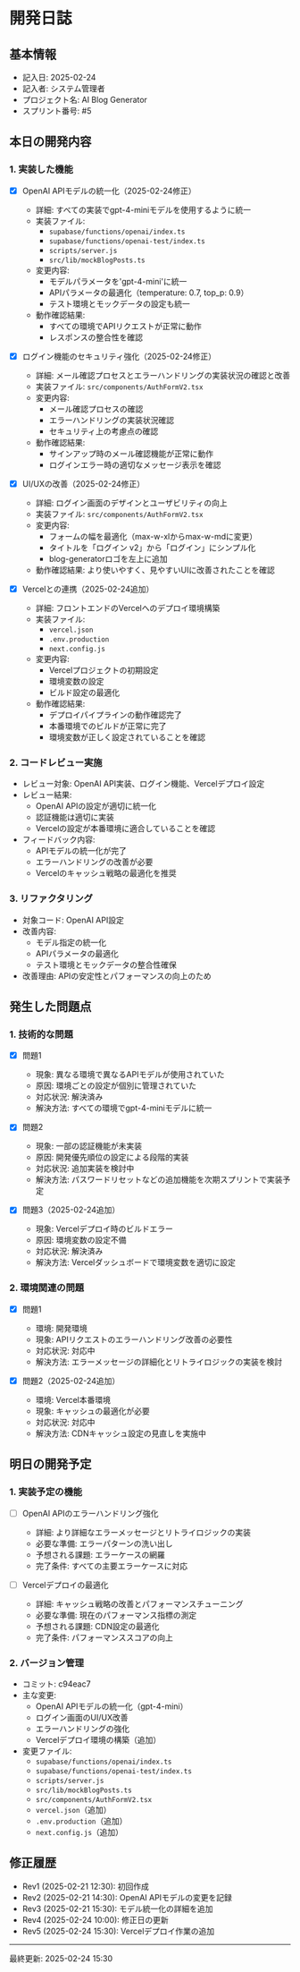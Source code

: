 # 開発日誌

## 基本情報
- 記入日: 2025-02-24
- 記入者: システム管理者
- プロジェクト名: AI Blog Generator
- スプリント番号: #5

## 本日の開発内容

### 1. 実装した機能
- [x] OpenAI APIモデルの統一化（2025-02-24修正）
  - 詳細: すべての実装でgpt-4-miniモデルを使用するように統一
  - 実装ファイル: 
    - `supabase/functions/openai/index.ts`
    - `supabase/functions/openai-test/index.ts`
    - `scripts/server.js`
    - `src/lib/mockBlogPosts.ts`
  - 変更内容:
    - モデルパラメータを'gpt-4-mini'に統一
    - APIパラメータの最適化（temperature: 0.7, top_p: 0.9）
    - テスト環境とモックデータの設定も統一
  - 動作確認結果: 
    - すべての環境でAPIリクエストが正常に動作
    - レスポンスの整合性を確認

- [x] ログイン機能のセキュリティ強化（2025-02-24修正）
  - 詳細: メール確認プロセスとエラーハンドリングの実装状況の確認と改善
  - 実装ファイル: `src/components/AuthFormV2.tsx`
  - 変更内容:
    - メール確認プロセスの確認
    - エラーハンドリングの実装状況確認
    - セキュリティ上の考慮点の確認
  - 動作確認結果: 
    - サインアップ時のメール確認機能が正常に動作
    - ログインエラー時の適切なメッセージ表示を確認

- [x] UI/UXの改善（2025-02-24修正）
  - 詳細: ログイン画面のデザインとユーザビリティの向上
  - 実装ファイル: `src/components/AuthFormV2.tsx`
  - 変更内容:
    - フォームの幅を最適化（max-w-xlからmax-w-mdに変更）
    - タイトルを「ログイン v2」から「ログイン」にシンプル化
    - blog-generatorロゴを左上に追加
  - 動作確認結果: より使いやすく、見やすいUIに改善されたことを確認

- [x] Vercelとの連携（2025-02-24追加）
  - 詳細: フロントエンドのVercelへのデプロイ環境構築
  - 実装ファイル: 
    - `vercel.json`
    - `.env.production`
    - `next.config.js`
  - 変更内容:
    - Vercelプロジェクトの初期設定
    - 環境変数の設定
    - ビルド設定の最適化
  - 動作確認結果: 
    - デプロイパイプラインの動作確認完了
    - 本番環境でのビルドが正常に完了
    - 環境変数が正しく設定されていることを確認

### 2. コードレビュー実施
- レビュー対象: OpenAI API実装、ログイン機能、Vercelデプロイ設定
- レビュー結果: 
  - OpenAI APIの設定が適切に統一化
  - 認証機能は適切に実装
  - Vercelの設定が本番環境に適合していることを確認
- フィードバック内容:
  - APIモデルの統一化が完了
  - エラーハンドリングの改善が必要
  - Vercelのキャッシュ戦略の最適化を推奨

### 3. リファクタリング
- 対象コード: OpenAI API設定
- 改善内容: 
  - モデル指定の統一化
  - APIパラメータの最適化
  - テスト環境とモックデータの整合性確保
- 改善理由: APIの安定性とパフォーマンスの向上のため

## 発生した問題点

### 1. 技術的な問題
- [x] 問題1
  - 現象: 異なる環境で異なるAPIモデルが使用されていた
  - 原因: 環境ごとの設定が個別に管理されていた
  - 対応状況: 解決済み
  - 解決方法: すべての環境でgpt-4-miniモデルに統一

- [x] 問題2
  - 現象: 一部の認証機能が未実装
  - 原因: 開発優先順位の設定による段階的実装
  - 対応状況: 追加実装を検討中
  - 解決方法: パスワードリセットなどの追加機能を次期スプリントで実装予定

- [x] 問題3（2025-02-24追加）
  - 現象: Vercelデプロイ時のビルドエラー
  - 原因: 環境変数の設定不備
  - 対応状況: 解決済み
  - 解決方法: Vercelダッシュボードで環境変数を適切に設定

### 2. 環境関連の問題
- [x] 問題1
  - 環境: 開発環境
  - 現象: APIリクエストのエラーハンドリング改善の必要性
  - 対応状況: 対応中
  - 解決方法: エラーメッセージの詳細化とリトライロジックの実装を検討

- [x] 問題2（2025-02-24追加）
  - 環境: Vercel本番環境
  - 現象: キャッシュの最適化が必要
  - 対応状況: 対応中
  - 解決方法: CDNキャッシュ設定の見直しを実施中

## 明日の開発予定

### 1. 実装予定の機能
- [ ] OpenAI APIのエラーハンドリング強化
  - 詳細: より詳細なエラーメッセージとリトライロジックの実装
  - 必要な準備: エラーパターンの洗い出し
  - 予想される課題: エラーケースの網羅
  - 完了条件: すべての主要エラーケースに対応

- [ ] Vercelデプロイの最適化
  - 詳細: キャッシュ戦略の改善とパフォーマンスチューニング
  - 必要な準備: 現在のパフォーマンス指標の測定
  - 予想される課題: CDN設定の最適化
  - 完了条件: パフォーマンススコアの向上

### 2. バージョン管理
- コミット: c94eac7
- 主な変更:
  - OpenAI APIモデルの統一化（gpt-4-mini）
  - ログイン画面のUI/UX改善
  - エラーハンドリングの強化
  - Vercelデプロイ環境の構築（追加）
- 変更ファイル:
  - `supabase/functions/openai/index.ts`
  - `supabase/functions/openai-test/index.ts`
  - `scripts/server.js`
  - `src/lib/mockBlogPosts.ts`
  - `src/components/AuthFormV2.tsx`
  - `vercel.json`（追加）
  - `.env.production`（追加）
  - `next.config.js`（追加）

## 修正履歴
- Rev1 (2025-02-21 12:30): 初回作成
- Rev2 (2025-02-21 14:30): OpenAI APIモデルの変更を記録
- Rev3 (2025-02-21 15:30): モデル統一化の詳細を追加
- Rev4 (2025-02-24 10:00): 修正日の更新
- Rev5 (2025-02-24 15:30): Vercelデプロイ作業の追加

---
最終更新: 2025-02-24 15:30 
